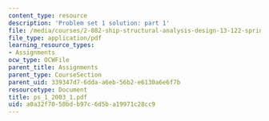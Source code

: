 ```yaml
---
content_type: resource
description: 'Problem set 1 solution: part 1'
file: /media/courses/2-082-ship-structural-analysis-design-13-122-spring-2003/a0a32f7050bdb97c6d5ba19971c28cc9_ps_1_2003_1.pdf
file_type: application/pdf
learning_resource_types:
- Assignments
ocw_type: OCWFile
parent_title: Assignments
parent_type: CourseSection
parent_uid: 339347d7-6dda-a6eb-56b2-e6130a6e6f7b
resourcetype: Document
title: ps_1_2003_1.pdf
uid: a0a32f70-50bd-b97c-6d5b-a19971c28cc9
---
```

